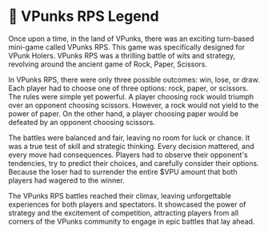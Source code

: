 # 📕 VPunks RPS Legend

Once upon a time, in the land of VPunks, there was an exciting turn-based mini-game called VPunks RPS. This game was specifically designed for VPunk Holers. VPunks RPS was a thrilling battle of wits and strategy, revolving around the ancient game of Rock, Paper, Scissors.

In VPunks RPS, there were only three possible outcomes: win, lose, or draw. Each player had to choose one of three options: rock, paper, or scissors. The rules were simple yet powerful. A player choosing rock would triumph over an opponent choosing scissors. However, a rock would not yield to the power of paper. On the other hand, a player choosing paper would be defeated by an opponent choosing scissors.

The battles were balanced and fair, leaving no room for luck or chance. It was a true test of skill and strategic thinking. Every decision mattered, and every move had consequences. Players had to observe their opponent's tendencies, try to predict their choices, and carefully consider their options. Because the loser had to surrender the entire $VPU amount that both players had wagered to the winner.

The VPunks RPS battles reached their climax, leaving unforgettable experiences for both players and spectators. It showcased the power of strategy and the excitement of competition, attracting players from all corners of the VPunks community to engage in epic battles that lay ahead.

